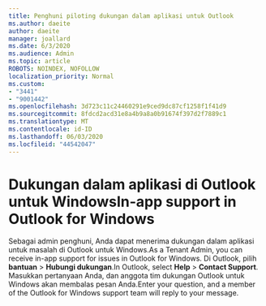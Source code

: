 ```yaml
---
title: Penghuni piloting dukungan dalam aplikasi untuk Outlook
ms.author: daeite
author: daeite
manager: joallard
ms.date: 6/3/2020
ms.audience: Admin
ms.topic: article
ROBOTS: NOINDEX, NOFOLLOW
localization_priority: Normal
ms.custom:
- "3441"
- "9001442"
ms.openlocfilehash: 3d723c11c24460291e9ced9dc87cf1258f1f41d9
ms.sourcegitcommit: 8fdcd2acd31e8a4b9a8a0b91674f397d2f7889c1
ms.translationtype: MT
ms.contentlocale: id-ID
ms.lasthandoff: 06/03/2020
ms.locfileid: "44542047"
---
```

# <a name="in-app-support-in-outlook-for-windows"></a><span data-ttu-id="a2042-102">Dukungan dalam aplikasi di Outlook untuk Windows</span><span class="sxs-lookup"><span data-stu-id="a2042-102">In-app support in Outlook for Windows</span></span>

<span data-ttu-id="a2042-103">Sebagai admin penghuni, Anda dapat menerima dukungan dalam aplikasi untuk masalah di Outlook untuk Windows.</span><span class="sxs-lookup"><span data-stu-id="a2042-103">As a Tenant Admin, you can receive in-app support for issues in Outlook for Windows.</span></span> <span data-ttu-id="a2042-104">Di Outlook, pilih **bantuan**  >  **Hubungi dukungan**.</span><span class="sxs-lookup"><span data-stu-id="a2042-104">In Outlook, select **Help** > **Contact Support**.</span></span> <span data-ttu-id="a2042-105">Masukkan pertanyaan Anda, dan anggota tim dukungan Outlook untuk Windows akan membalas pesan Anda.</span><span class="sxs-lookup"><span data-stu-id="a2042-105">Enter your question, and a member of the Outlook for Windows support team will reply to your message.</span></span>